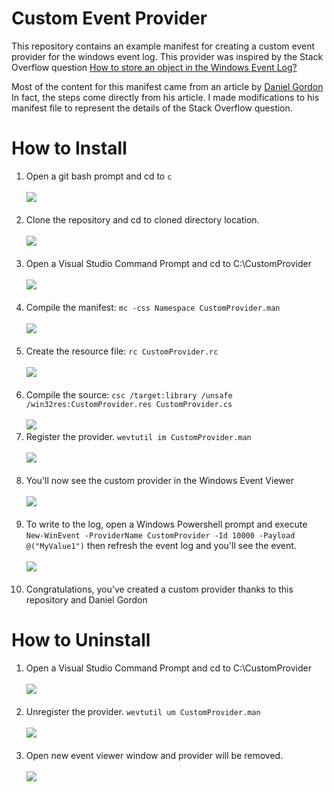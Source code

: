 Custom Event Provider
=====================

This repository contains an example manifest for creating a custom event provider for the windows event log. This provider was inspired by the Stack Overflow question [How to store an object in the Windows Event Log?](http://stackoverflow.com/questions/43587652/how-to-store-an-object-in-the-windows-event-log)

Most of the content for this manifest came from an article by [Daniel Gordon](http://blog.dlgordon.com/2012/06/writing-to-event-log-in-net-right-way.html) In fact, the steps come directly from his article. I made modifications to his manifest file to represent the details of the Stack Overflow question.

How to Install
==============

1.	Open a git bash prompt and cd to `c` <br/><br/> ![](img/1.PNG) <br/> <br/>
2.	Clone the repository and cd to cloned directory location. <br/><br/> ![](img/2.PNG) <br/> <br/>
3.	Open a Visual Studio Command Prompt and cd to C:\CustomProvider <br/><br/> ![](img/3.PNG) <br/> <br/>
4.	Compile the manifest: `mc -css Namespace CustomProvider.man` <br/><br/> ![](img/4.PNG) <br/> <br/>
5.	Create the resource file: `rc CustomProvider.rc` <br/><br/> ![](img/5.PNG) <br/> <br/>
6.	Compile the source: `csc /target:library /unsafe /win32res:CustomProvider.res CustomProvider.cs` <br/><br/> ![](img/6.PNG) <br/>
7.	Register the provider. `wevtutil im CustomProvider.man` <br/><br/> ![](img/7.PNG) <br/><br/>
8.	You'll now see the custom provider in the Windows Event Viewer <br/><br/> ![](img/8.PNG) <br/> <br/>
9.	To write to the log, open a Windows Powershell prompt and execute `New-WinEvent -ProviderName CustomProvider -Id 10000 -Payload @("MyValue1")` then refresh the event log and you'll see the event. <br/><br/> ![](img/9.PNG) <br/> <br/>
10.	Congratulations, you've created a custom provider thanks to this repository and Daniel Gordon

How to Uninstall
================

1.	Open a Visual Studio Command Prompt and cd to C:\CustomProvider <br/><br/> ![](img/3.PNG) <br/> <br/>
2.	Unregister the provider. `wevtutil um CustomProvider.man` <br/><br/> ![](img/10.PNG) <br/><br/>
3.	Open new event viewer window and provider will be removed. <br/><br/> ![](img/11.PNG) <br/><br/>
